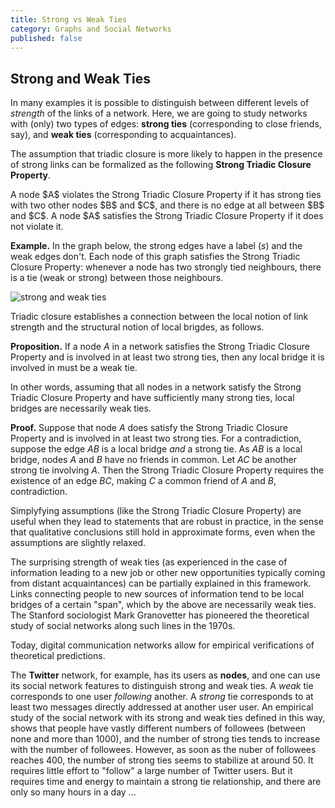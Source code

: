 ```yaml
---
title: Strong vs Weak Ties
category: Graphs and Social Networks
published: false
---
```


## Strong and Weak Ties

In many examples it is possible to distinguish between different
levels of _strength_ of the links of a network.  Here, we are going to
study networks with (only) two types of edges: **strong ties**
(corresponding to close friends, say), and **weak ties**
(corresponding to acquaintances).

The assumption that triadic closure is more likely to happen in the
presence of strong links can be formalized as the following
**Strong Triadic Closure Property**.

<div class="note">
    A node $A$ violates the Strong Triadic Closure Property
    if it has strong ties with two other nodes $B$ and $C$, and there
    is no edge at all between $B$ and $C$.  A node $A$ satisfies the
    Strong Triadic Closure Property if it does not violate it.
</div>

**Example.** In the graph below, the strong edges have a label
($s$) and the weak edges don't.  Each node of this graph satisfies the
Strong Triadic Closure Property:  whenever a node has two strongly tied neighbours, there is a tie (weak or strong) between those neighbours.

![strong and weak ties][picture2]


Triadic closure establishes a connection between the local notion
of link strength and the structural notion of local brigdes, as follows.

**Proposition.** If a node $A$ in a network satisfies the Strong Triadic
Closure Property and is involved in at least two strong ties, then any
local bridge it is involved in must be a weak tie.

In other words, assuming that all nodes in a network satisfy the
Strong Triadic Closure Property and have sufficiently many strong
ties, local bridges are necessarily weak ties.

**Proof.** Suppose that node $A$ does satisfy the Strong Triadic Closure
Property and is involved in at least two strong ties.  For a
contradiction, suppose the edge $AB$ is a local bridge _and_ a strong
tie.  As $AB$ is a local bridge, nodes $A$ and $B$ have no friends in
common.  Let $AC$ be another strong tie involving $A$.  Then the Strong
Triadic Closure Property requires the existence of an edge $BC$, making
$C$ a common friend of $A$ and $B$, contradiction.

Simplyfying assumptions (like the Strong Triadic Closure Property) are
useful when they lead to statements that are robust in practice, in
the sense that qualitative conclusions still hold in approximate
forms, even when the assumptions are slightly relaxed.

The surprising strength of weak ties
(as experienced in the case of information leading to a new job
or other new opportunities
typically coming from distant acquaintances)
can be partially explained in this framework.
Links connecting people to new sources of
information tend to be local bridges of
a certain "span", which by the above are necessarily
weak ties.  The Stanford sociologist Mark Granovetter
has pioneered the theoretical study of social networks along such lines
in the 1970s.

Today, digital communication networks allow for empirical verifications
of theoretical predictions.

The **Twitter** network, for example, has its users as **nodes**, and
one can use its social network features to distinguish strong and weak
ties.  A _weak_ tie corresponds to one user _following_ another.  A
_strong_ tie corresponds to at least two messages directly addressed
at another user user.  An empirical study of the social network with
its strong and weak ties defined in this way, shows that people have
vastly different numbers of followees (between none and more than
1000), and the number of strong ties tends to increase with the number
of followees.  However, as soon as the nuber of followees reaches 400,
the number of strong ties seems to stabilize at around 50.
It requires little effort to "follow" a large number of
Twitter users.
But it requires time and energy to maintain a strong tie relationship,
and there are only so many hours in a day ...

[picture2]: /images/picture2.png
